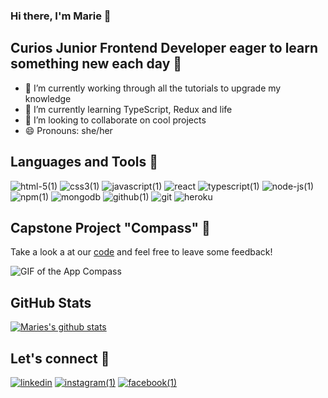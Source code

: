 ### Hi there, I'm Marie 🐞

## Curios Junior Frontend Developer eager to learn something new each day 🌻

- 🔭 I’m currently working through all the tutorials to upgrade my knowledge
- 🌱 I’m currently learning TypeScript, Redux and life 
- 👯 I’m looking to collaborate on cool projects
- 😄 Pronouns: she/her

## Languages and Tools 🔨

![html-5(1)](https://user-images.githubusercontent.com/71376763/105857299-72ec3200-5fea-11eb-9808-8969499178e8.png)
![css3(1)](https://user-images.githubusercontent.com/71376763/105857294-71bb0500-5fea-11eb-9487-f23afe86ec94.png)
![javascript(1)](https://user-images.githubusercontent.com/71376763/105857307-741d5f00-5fea-11eb-8449-1244e8d90655.png)
![react](https://user-images.githubusercontent.com/71376763/105857313-754e8c00-5fea-11eb-8423-a0cdc70e0a65.png)
![typescript(1)](https://user-images.githubusercontent.com/71376763/105857304-7384c880-5fea-11eb-91b8-1e9ac4c5280a.png)
![node-js(1)](https://user-images.githubusercontent.com/71376763/105857308-741d5f00-5fea-11eb-83e9-ffade4745de7.png)
![npm(1)](https://user-images.githubusercontent.com/71376763/105857311-74b5f580-5fea-11eb-8a90-133812a73469.png)
![mongodb](https://user-images.githubusercontent.com/71376763/105857309-74b5f580-5fea-11eb-8b17-0bbabbea3fd9.png)
![github(1)](https://user-images.githubusercontent.com/71376763/105857302-7384c880-5fea-11eb-89be-ba7d582714c6.png)
![git](https://user-images.githubusercontent.com/71376763/105857298-72539b80-5fea-11eb-9871-fcc4a09b5805.png)
![heroku](https://user-images.githubusercontent.com/71376763/105857300-72ec3200-5fea-11eb-8b0d-0312721d7df0.png)

## Capstone Project "Compass" 🌷

Take a look a at our [code](https://github.com/Gesellenstueck/Compass) and feel free to leave some feedback!

<img alt="GIF of the App Compass" src="https://media.giphy.com/media/wH2ilDIH4i7QgNbBar/giphy.gif" />

## GitHub Stats

[![Maries's github stats](https://github-readme-stats.vercel.app/api?username=mariegross&count_private=true&show_icons=true&theme=tokyonight)](https://github.com/mariegross/github-readme-stats)

## Let's connect 🔗

[![linkedin](https://user-images.githubusercontent.com/71376763/105857317-75e72280-5fea-11eb-98e0-32aa85bb91b5.png)][linkedin]
[![instagram(1)](https://user-images.githubusercontent.com/71376763/105857316-75e72280-5fea-11eb-9635-8e5087dc07c6.png)][instagram]
[![facebook(1)](https://user-images.githubusercontent.com/71376763/105857315-754e8c00-5fea-11eb-8ce3-7a5137e5d5ab.png)][facebook]

[linkedin]: https://www.linkedin.com/in/marie-gross/
[instagram]: https://www.instagram.com/grossartig3m/
[facebook]: https://www.facebook.com/profile.php?id=100000161187302
